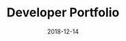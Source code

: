 ---
title: Developer Portfolio
date: 2018-12-14
website_url: https://robert-laws.com
repository_url: https://github.com/robert-laws/robert-laws.github.io
featured_image: developer-portfolio-project.jpg
description: "This project describes the creation of the developer portfolio."
features:
  - Project pages with side navigation
  - Responsive design for mobile devices
tech_stack:
  - Jekyll
  - Sass
  - SQL
  - HTML5
---